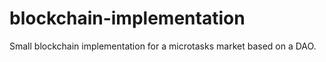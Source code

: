 # blockchain-implementation
Small blockchain implementation for a microtasks market based on a DAO. 
